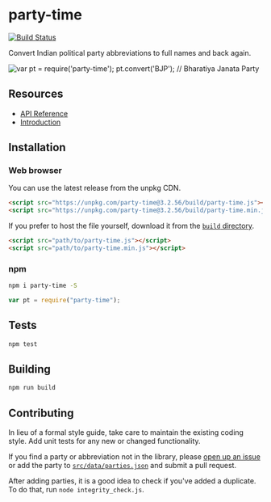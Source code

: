 # party-time
[![Build Status](https://travis-ci.org/HarryStevens/party-time.svg?branch=master)](https://travis-ci.org/HarryStevens/party-time)

Convert Indian political party abbreviations to full names and back again.

![var pt = require('party-time'); pt.convert('BJP'); // Bharatiya Janata Party](https://github.com/HindustanTimesLabs/party-time/blob/master/img/demo.gif "require('party-time')")

## Resources
* [API Reference](https://github.com/HarryStevens/party-time/blob/master/API.md)
* [Introduction](https://medium.com/indiedata/introducing-party-time-a-node-package-that-makes-converting-indian-political-party-names-b0e9ba28d5ca)

## Installation

### Web browser

You can use the latest release from the unpkg CDN.
```html
<script src="https://unpkg.com/party-time@3.2.56/build/party-time.js"></script>
<script src="https://unpkg.com/party-time@3.2.56/build/party-time.min.js"></script>
```
If you prefer to host the file yourself, download it from the [`build` directory](https://github.com/HindustanTimesLabs/party-time/tree/master/build).
```html
<script src="path/to/party-time.js"></script>
<script src="path/to/party-time.min.js"></script>
```

### npm
```bash
npm i party-time -S
```
```js
var pt = require("party-time");
```

## Tests
```bash
npm test
```

## Building
```bash
npm run build
```

## Contributing
In lieu of a formal style guide, take care to maintain the existing coding style. Add unit tests for any new or changed functionality.

If you find a party or abbreviation not in the library, please [open up an issue](https://github.com/HindustanTimesLabs/party-time/issues) or add the party to [`src/data/parties.json`](https://github.com/HindustanTimesLabs/party-time/blob/master/src/data/parties.json) and submit a pull request.

After adding parties, it is a good idea to check if you've added a duplicate. To do that, run `node integrity_check.js`.